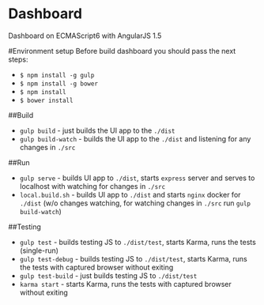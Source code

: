 # Dashboard
Dashboard on ECMAScript6 with AngularJS 1.5

#Environment setup
Before build dashboard you should pass the next steps: 
- `$ npm install -g gulp`
- `$ npm install -g bower`
- `$ npm install`
- `$ bower install`

##Build
- `gulp build` - just builds the UI app to the `./dist`
- `gulp build-watch` - builds the UI app to the `./dist` and listening for any changes in `./src`

##Run
- `gulp serve` - builds UI app to `./dist`, starts `express` server and serves to localhost with watching for changes in `./src`
- `local.build.sh` - builds UI app to `./dist` and starts `nginx` docker for `./dist` (w/o changes watching, for watching changes in `./src` run `gulp build-watch`)

##Testing
- `gulp test` - builds testing JS to `./dist/test`, starts Karma, runs the tests (single-run)
- `gulp test-debug` - builds testing JS to `./dist/test`, starts Karma, runs the tests with captured browser without exiting
- `gulp test-build` - just builds testing JS to `./dist/test`
- `karma start` - starts Karma, runs the tests with captured browser without exiting